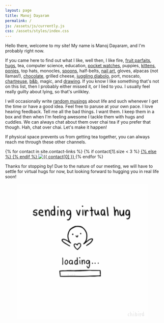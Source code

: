 ```yaml
---
layout: page
title: Manoj Dayaram
permalink: /
js: /assets/js/currently.js
css: /assets/styles/index.css
---
```


Hello there, welcome to my site!  My name is Manoj Dayaram, and I'm probably
<span id="currently-doing"></span>
right now.

If you came here to find out what I like, well then, I like fire,
[fruit parfaits](http://instagram.com/p/Tdz9s5G4OU/),
[hugs](/everybodyhurts), tea, computer science,
education, [pocket watches](http://www.iwcpocketwatch.com/),
puppies, [kittens](http://www.lolcats.com),
[ponies](http://mlp.wikia.com),
top hats, monocles,
[spoons](https://medium.com/@_noj_/the-ultimate-eating-utensil-33831153972f),
half-belts, [nail art](https://www.youtube.com/watch?v=DaYfonm51Lo),
gloves, alpacas (not llamas!), [chocolate](http://www.dandelionchocolate.com/),
grilled cheese, [juggling diabolo](/assets/images/manoj_diabolo.gif),
port, moscato,
[chartreuse](http://www.chartreuse.fr/green-chartreuse;fiche;3;uk.html),
[b&amp;b](http://www.bandbliqueur.com/), magic, and
[drawing](/blog/#sketches).  If you know I like
something that's not on this list, then I probably either missed
it, or I lied to you.  I usually feel really guilty about lying, so that's
unlikley.

I will occasionally write [random musings](/blog) about life
and such whenever I get the time or have a good idea.  Feel free to paruse
at your own pace.  I love hearing feedback.  Tell me all the bad things.  I want
them.  I keep them in a box and then when I'm feeling awesome I tackle them with
hugs and cuddles.  We can always chat about them over chai tea if you prefer
that though.  Hah, chat over chai.  Let's make it happen!

If physical space prevents us from getting tea together, you can always reach me
through these other channels.

<p id="contacts">
{% for contact in site.contact-links %}
	{% if contact[1].size < 3 %}
	<a class="contact" title="{{ contact[0] }}" href="{{ contact[1][0] }}">
	{% else %}
	<a title="{{ contact[0] }}" href="{{ contact[1][0] }}" onclick="{{ contact[1][2] }}">
	{% endif %}
		<img alt="{{ contact[0] }}" src="{{ contact[1][1] }}">
	</a>
{% endfor %}
</p>

Thanks for stopping by!  Due to the nature of our meeting, we will have to
settle for virtual hugs for now, but looking forward to hugging you in real life
soon!

<figure>
<img title="&lt;3" alt="&lt;3" src="/assets/images/virtual-hug.gif">
</figure>

